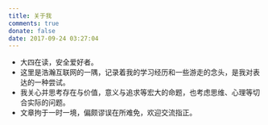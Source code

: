 ```yaml
---
title: 关于我
comments: true
donate: false
date: 2017-09-24 03:27:04
---
```




- 大四在读，安全爱好者。
- 这里是浩瀚互联网的一隅，记录着我的学习经历和一些游走的念头，是我对表达的一种尝试。
- 我关心并思考存在与价值，意义与追求等宏大的命题，也考虑思维、心理等切合实际的问题。
- 文章拘于一时一境，偏颇谬误在所难免，欢迎交流指正。



